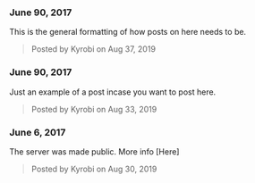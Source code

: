 ### June 90, 2017
This is the general formatting of how posts on here needs to be.
> Posted by Kyrobi on Aug 37, 2019


### June 90, 2017
Just an example of a post incase you want to post here.
> Posted by Kyrobi on Aug 33, 2019


### June 6, 2017
The server was made public. More info [Here]
> Posted by Kyrobi on Aug 30, 2019
